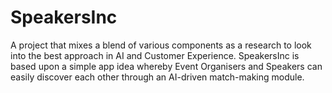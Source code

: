 # SpeakersInc
A project that mixes a blend of various components as a research to look into the best approach in AI and Customer Experience. SpeakersInc is based upon a simple app idea whereby Event Organisers and Speakers can easily discover each other through an AI-driven match-making module.
